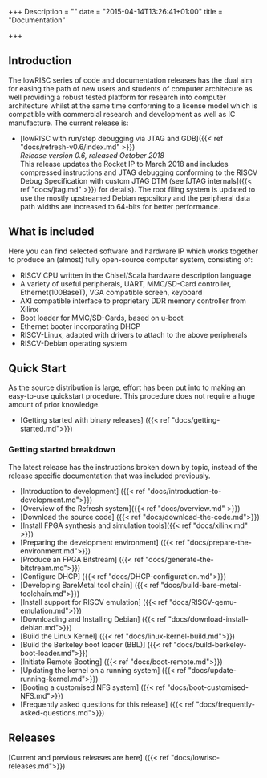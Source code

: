 +++
Description = ""
date = "2015-04-14T13:26:41+01:00"
title = "Documentation"

+++

## Introduction

The lowRISC series of code and documentation releases has the dual aim for easing the path of new users and students of computer
architecure as well providing a robust tested platform for research into computer architecture whilst at the same time conforming to a license model which is compatible with commercial research and development as well as IC manufacture. The current release is:

* [lowRISC with run/step debugging via JTAG and GDB]({{< ref "docs/refresh-v0.6/index.md" >}})
<br>*Release version 0.6, released October 2018*
<br>This release updates the Rocket IP to March 2018 and includes compressed instructions and JTAG debugging conforming to the RISCV Debug Specification with custom JTAG DTM (see [JTAG internals]({{< ref "docs/jtag.md" >}}) for details). The root filing system is updated to use the mostly upstreamed Debian repository and the peripheral data path widths are increased to 64-bits for better performance.

## What is included

Here you can find selected software and hardware IP which works together to produce an (almost) fully open-source computer system, consisting of:

* RISCV CPU written in the Chisel/Scala hardware description language
* A variety of useful peripherals, UART, MMC/SD-Card controller, Ethernet(100BaseT), VGA compatible screen, keyboard
* AXI compatible interface to proprietary DDR memory controller from Xilinx
* Boot loader for MMC/SD-Cards, based on u-boot
* Ethernet booter incorporating DHCP
* RISCV-Linux, adapted with drivers to attach to the above peripherals
* RISCV-Debian operating system

## Quick Start

As the source distribution is large, effort has been put into to making an easy-to-use quickstart procedure. This procedure does not require a huge amount of prior knowledge.

* [Getting started with binary releases] ({{< ref "docs/getting-started.md">}})

### Getting started breakdown

The latest release has the instructions broken down by topic, instead of the release specific documentation that was included previously.

* [Introduction to development] ({{< ref "docs/introduction-to-development.md">}})
* [Overview of the Refresh system]({{< ref "docs/overview.md" >}})
* [Download the source code] ({{< ref "docs/download-the-code.md">}})
* [Install FPGA synthesis and simulation tools]({{< ref "docs/xilinx.md" >}})
* [Preparing the development environment] ({{< ref "docs/prepare-the-environment.md">}})
* [Produce an FPGA Bitstream] ({{< ref "docs/generate-the-bitstream.md">}})
* [Configure DHCP] ({{< ref "docs/DHCP-configuration.md">}})
* [Developing BareMetal tool chain] ({{< ref "docs/build-bare-metal-toolchain.md">}})
* [Install support for RISCV emulation] ({{< ref "docs/RISCV-qemu-emulation.md">}})
* [Downloading and Installing Debian] ({{< ref "docs/download-install-debian.md">}})
* [Build the Linux Kernel] ({{< ref "docs/linux-kernel-build.md">}})
* [Build the Berkeley boot loader (BBL)] ({{< ref "docs/build-berkeley-boot-loader.md">}})
* [Initiate Remote Booting] ({{< ref "docs/boot-remote.md">}})
* [Updating the kernel on a running system] ({{< ref "docs/update-running-kernel.md">}})
* [Booting a customised NFS system] ({{< ref "docs/boot-customised-NFS.md">}})
* [Frequently asked questions for this release]  ({{< ref "docs/frequently-asked-questions.md">}})

## Releases
[Current and previous releases are here] ({{< ref "docs/lowrisc-releases.md">}})
